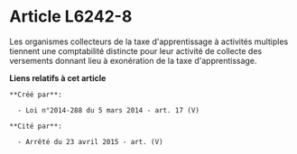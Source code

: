 # Article L6242-8

Les organismes collecteurs de la taxe d'apprentissage à activités multiples tiennent une comptabilité distincte pour leur
activité de collecte des versements donnant lieu à exonération de la taxe d'apprentissage.

**Liens relatifs à cet article**

	**Créé par**:

	  - Loi n°2014-288 du 5 mars 2014 - art. 17 (V)

	**Cité par**:

	  - Arrêté du 23 avril 2015 - art. (V)
